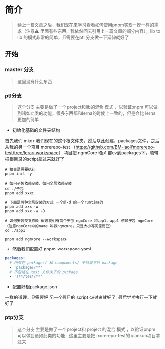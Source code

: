 # 简介

> 续上一篇文章之后，我们现在来学习看看如何使用pnpm实现一摸一样的需求（注意⚠️ 里面有些东西，我依然回去引用上一篇文章的部分内容），lib to lib 的模式非常的简单，只需要在ptl 分支做一下延伸就好了

## 开始

### master 分支

> 这里没有什么东西

### ptl分支

> 这个分支 主要是做了一个 project和lib的混合 模式 ，以验证pnpm 可以做到诸如此类的功能，很多东西都和lerna的时候上一致的，但是会比 lerna 更加的简单

- 初始化基础的文件夹结构

首先我们 mkdir 我们现在的这个根文件夹，然后以此创建，packages文件，之后从我的另一个项目 morerepo-test （<https://github.com/BM-laoli/morerepo-test/tree/leran-workspace>） 项目把 ngmCore 和p1 都cv到packages下，顺带把根目录的script拿过来就好了

```shell
# 根目录需要执行
pnpm init -y

# 如何子包依赖安装，如何全局依赖安装
cd ./子包
pnpm add xxxx

# 下面是两种全局安装的方式 一个的-d 的一个runtime的
pnpm add xxx -w 
pnpm add xxx -w -D

# 如何安装交叉依赖 假设我们有两个子包 ngmCore 和app1，app1 依赖子包 ngmCore（注意ngmCore中的name 叫做ngmcore，只是大小写问题而已）
cd ./app1

pnpm add ngmcore --workspace
```

- 然后我们配置好 pnpm-workspace.yaml

```yaml
packages:
  # 所有在 packages/ 和 components/ 子目录下的 package
  - 'packages/**'
  # 不包括在 test 文件夹下的 package
  - '!**/test/**'
```

- 配置好根package.json

 一样的道理，只需要把 另一个项目的 script cv过来就好了, 最后尝试执行一下就好了

### ptp分支

> 这个分支 主要是做了一个 project和 project 的混合 模式 ，以验证pnpm 可以做到诸如此类的功能，这里主要是把 morerepo-test的 qiankun项目拿过来
